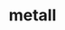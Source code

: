 ---
title: "metall"
layout: cache
categories: [package, develop-2024-02-11]
meta: {"versions": ["0.25"], "compilers": ["cce@=15.0.1", "gcc@=10.3.0", "gcc@=11.4.0", "gcc@=9.4.0", "oneapi@=2024.0.0"], "oss": ["rhel8", "sle_hpc15", "ubuntu20.04", "ubuntu22.04"], "platforms": ["linux"], "targets": ["neoverse_v1", "neoverse_v2", "ppc64le", "x86_64_v3", "x86_64_v4", "zen4"], "stacks": ["e4s", "e4s-cray-rhel", "e4s-cray-sles", "e4s-neoverse-v2", "e4s-neoverse_v1", "e4s-oneapi", "e4s-power", "root"], "num_specs": 7, "num_specs_by_stack": {"root": 7, "e4s-cray-rhel": 1, "e4s-cray-sles": 1, "e4s-neoverse_v1": 1, "e4s-power": 1, "e4s": 1, "e4s-neoverse-v2": 1, "e4s-oneapi": 1}}
spec_details: [{"hash": "2ozu5ewerhjfldyjmfeysceji4j3ioml", "compiler": "cce@=15.0.1", "versions": ["0.25"], "os": "rhel8", "platform": "linux", "target": "zen4", "variants": ["build_system=cmake", "build_type=Release", "generator=make", "~ipo"], "stacks": ["root", "e4s-cray-rhel"], "size": "-", "tarball": "https://binaries.spack.io/releases/develop-2024-02-11/build_cache/linux-rhel8-zen4/cce-15.0.1/metall-0.25/linux-rhel8-zen4-cce-15.0.1-metall-0.25-2ozu5ewerhjfldyjmfeysceji4j3ioml.spack"}, {"hash": "azfg6nnrtqnl25dja2mgxaebh2ztmcde", "compiler": "gcc@=10.3.0", "versions": ["0.25"], "os": "sle_hpc15", "platform": "linux", "target": "x86_64_v4", "variants": ["build_system=cmake", "build_type=Release", "generator=make", "~ipo"], "stacks": ["root", "e4s-cray-sles"], "size": "-", "tarball": "https://binaries.spack.io/releases/develop-2024-02-11/build_cache/linux-sle_hpc15-x86_64_v4/gcc-10.3.0/metall-0.25/linux-sle_hpc15-x86_64_v4-gcc-10.3.0-metall-0.25-azfg6nnrtqnl25dja2mgxaebh2ztmcde.spack"}, {"hash": "e3jnb2u6h5w3ggr74pgpb4iezlyxj4ls", "compiler": "gcc@=11.4.0", "versions": ["0.25"], "os": "ubuntu20.04", "platform": "linux", "target": "neoverse_v1", "variants": ["build_system=cmake", "build_type=Release", "generator=make", "~ipo"], "stacks": ["root", "e4s-neoverse_v1"], "size": "-", "tarball": "https://binaries.spack.io/releases/develop-2024-02-11/build_cache/linux-ubuntu20.04-neoverse_v1/gcc-11.4.0/metall-0.25/linux-ubuntu20.04-neoverse_v1-gcc-11.4.0-metall-0.25-e3jnb2u6h5w3ggr74pgpb4iezlyxj4ls.spack"}, {"hash": "schhnwrzhz7tso3h5rstodddbq23roiq", "compiler": "gcc@=9.4.0", "versions": ["0.25"], "os": "ubuntu20.04", "platform": "linux", "target": "ppc64le", "variants": ["build_system=cmake", "build_type=Release", "generator=make", "~ipo"], "stacks": ["e4s-power", "root"], "size": "-", "tarball": "https://binaries.spack.io/releases/develop-2024-02-11/build_cache/linux-ubuntu20.04-ppc64le/gcc-9.4.0/metall-0.25/linux-ubuntu20.04-ppc64le-gcc-9.4.0-metall-0.25-schhnwrzhz7tso3h5rstodddbq23roiq.spack"}, {"hash": "maezhjteen2ktsrptnddyl77uur34h6w", "compiler": "gcc@=11.4.0", "versions": ["0.25"], "os": "ubuntu20.04", "platform": "linux", "target": "x86_64_v3", "variants": ["build_system=cmake", "build_type=Release", "generator=make", "~ipo"], "stacks": ["e4s", "root"], "size": "-", "tarball": "https://binaries.spack.io/releases/develop-2024-02-11/build_cache/linux-ubuntu20.04-x86_64_v3/gcc-11.4.0/metall-0.25/linux-ubuntu20.04-x86_64_v3-gcc-11.4.0-metall-0.25-maezhjteen2ktsrptnddyl77uur34h6w.spack"}, {"hash": "cz7nrovbl27ww7ta6tz6emfr4a7mirxt", "compiler": "gcc@=11.4.0", "versions": ["0.25"], "os": "ubuntu22.04", "platform": "linux", "target": "neoverse_v2", "variants": ["build_system=cmake", "build_type=Release", "generator=make", "~ipo"], "stacks": ["root", "e4s-neoverse-v2"], "size": "-", "tarball": "https://binaries.spack.io/releases/develop-2024-02-11/build_cache/linux-ubuntu22.04-neoverse_v2/gcc-11.4.0/metall-0.25/linux-ubuntu22.04-neoverse_v2-gcc-11.4.0-metall-0.25-cz7nrovbl27ww7ta6tz6emfr4a7mirxt.spack"}, {"hash": "7uajqy2bednq6saqyyt76he3hnirahrj", "compiler": "oneapi@=2024.0.0", "versions": ["0.25"], "os": "ubuntu22.04", "platform": "linux", "target": "x86_64_v3", "variants": ["build_system=cmake", "build_type=Release", "generator=make", "~ipo"], "stacks": ["root", "e4s-oneapi"], "size": "-", "tarball": "https://binaries.spack.io/releases/develop-2024-02-11/build_cache/linux-ubuntu22.04-x86_64_v3/oneapi-2024.0.0/metall-0.25/linux-ubuntu22.04-x86_64_v3-oneapi-2024.0.0-metall-0.25-7uajqy2bednq6saqyyt76he3hnirahrj.spack"}]
---